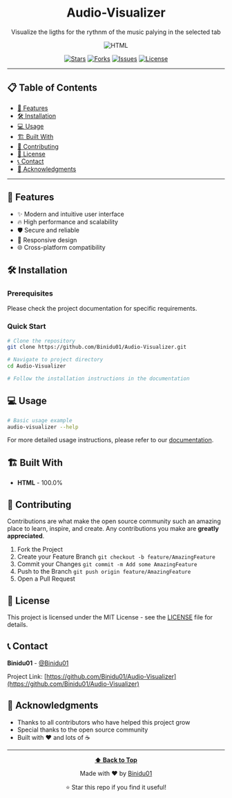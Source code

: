 <div align="center">
  
# Audio-Visualizer

Visualize the ligths for the rythnm of the music palying in the selected tab

![HTML](https://img.shields.io/badge/HTML-e34c26?style=for-the-badge&logo=html&logoColor=white)

[![Stars](https://img.shields.io/github/stars/Binidu01/Audio-Visualizer?style=for-the-badge&logo=github)](https://github.com/Binidu01/Audio-Visualizer/stargazers)
[![Forks](https://img.shields.io/github/forks/Binidu01/Audio-Visualizer?style=for-the-badge&logo=github)](https://github.com/Binidu01/Audio-Visualizer/network/members)
[![Issues](https://img.shields.io/github/issues/Binidu01/Audio-Visualizer?style=for-the-badge&logo=github)](https://github.com/Binidu01/Audio-Visualizer/issues)
[![License](https://img.shields.io/github/license/Binidu01/Audio-Visualizer?style=for-the-badge)](https://github.com/Binidu01/Audio-Visualizer/blob/main/LICENSE)

</div>

---

## 📋 Table of Contents

- [🚀 Features](#-features)
- [🛠️ Installation](#️-installation)
- [💻 Usage](#-usage)
- [🏗️ Built With](#️-built-with)
- [🤝 Contributing](#-contributing)
- [📄 License](#-license)
- [📞 Contact](#-contact)
- [🙏 Acknowledgments](#-acknowledgments)

---

## 🚀 Features

- ✨ Modern and intuitive user interface
- 🔥 High performance and scalability
- 🛡️ Secure and reliable
- 📱 Responsive design
- 🌐 Cross-platform compatibility

## 🛠️ Installation

### Prerequisites
Please check the project documentation for specific requirements.

### Quick Start
```bash
# Clone the repository
git clone https://github.com/Binidu01/Audio-Visualizer.git

# Navigate to project directory
cd Audio-Visualizer

# Follow the installation instructions in the documentation
```

## 💻 Usage

```bash
# Basic usage example
audio-visualizer --help
```

For more detailed usage instructions, please refer to our [documentation](https://github.com/Binidu01/Audio-Visualizer).

## 🏗️ Built With

- **HTML** - 100.0%

## 🤝 Contributing

Contributions are what make the open source community such an amazing place to learn, inspire, and create. Any contributions you make are **greatly appreciated**.

1. Fork the Project
2. Create your Feature Branch `git checkout -b feature/AmazingFeature`
3. Commit your Changes `git commit -m Add some AmazingFeature`
4. Push to the Branch `git push origin feature/AmazingFeature`
5. Open a Pull Request

## 📄 License

This project is licensed under the MIT License - see the [LICENSE](LICENSE) file for details.

## 📞 Contact

**Binidu01** - [@Binidu01](https://github.com/Binidu01)

Project Link: [https://github.com/Binidu01/Audio-Visualizer](https://github.com/Binidu01/Audio-Visualizer)



## 🙏 Acknowledgments

- Thanks to all contributors who have helped this project grow
- Special thanks to the open source community
- Built with ❤️ and lots of ☕

---

<div align="center">
  
**[⬆ Back to Top](#audio-visualizer)**

Made with ❤️ by [Binidu01](https://github.com/Binidu01)

⭐ Star this repo if you find it useful!

</div>
